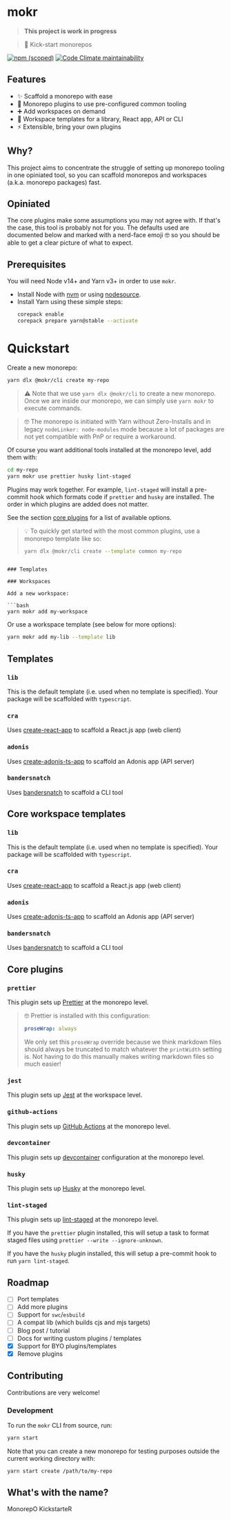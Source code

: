 # mokr

> **This project is work in progress**

> 👢 Kick-start monorepos

[![npm (scoped)](https://img.shields.io/npm/v/@mokr/cli?label=%40mokr%2Fcli&logo=npm&style=flat-square)](https://www.npmjs.com/package/@mokr/cli)
[![Code Climate maintainability](https://img.shields.io/codeclimate/maintainability/hongaar/mokr?logo=code%20climate&style=flat-square)](https://codeclimate.com/github/hongaar/mokr)

## Features

- ✨ Scaffold a monorepo with ease
- 🧰 Monorepo plugins to use pre-configured common tooling
- ➕ Add workspaces on demand
- 🧬 Workspace templates for a library, React app, API or CLI
- ⚡ Extensible, bring your own plugins

## Why?

This project aims to concentrate the struggle of setting up monorepo tooling in
one opiniated tool, so you can scaffold monorepos and workspaces (a.k.a.
monorepo packages) fast.

## Opiniated

The core plugins make some assumptions you may not agree with. If that's the
case, this tool is probably not for you. The defaults used are documented below
and marked with a nerd-face emoji 🤓 so you should be able to get a clear
picture of what to expect.

## Prerequisites

You will need Node v14+ and Yarn v3+ in order to use `mokr`.

- Install Node with [nvm](https://github.com/nvm-sh/nvm#install--update-script)
  or using [nodesource](https://github.com/nodesource/distributions#debinstall).
- Install Yarn using these simple steps:
  ```bash
  corepack enable
  corepack prepare yarn@stable --activate
  ```

# Quickstart

Create a new monorepo:

```bash
yarn dlx @mokr/cli create my-repo
```

> ⚠️ Note that we use `yarn dlx @mokr/cli` to create a new monorepo. Once we are
> inside our monorepo, we can simply use `yarn mokr` to execute commands.

> 🤓 The monorepo is initiated with Yarn without Zero-Installs and in legacy
> `nodeLinker: node-modules` mode because a lot of packages are not yet
> compatible with PnP or require a workaround.

Of course you want additional tools installed at the monorepo level, add them
with:

```bash
cd my-repo
yarn mokr use prettier husky lint-staged
```

Plugins may work together. For example, `lint-staged` will install a pre-commit
hook which formats code if `prettier` and `husky` are installed. The order in
which plugins are added does not matter.

See the section [core plugins](#core-plugins) for a list of available options.

> 💡 To quickly get started with the most common plugins, use a monorepo
> template like so:
>
> ```bash
> yarn dlx @mokr/cli create --template common my-repo
> ```

````

### Templates

### Workspaces

Add a new workspace:

```bash
yarn mokr add my-workspace
````

Or use a workspace template (see below for more options):

```bash
yarn mokr add my-lib --template lib
```

## Templates

### `lib`

This is the default template (i.e. used when no template is specified). Your
package will be scaffolded with `typescript`.

### `cra`

Uses [create-react-app](https://create-react-app.dev/) to scaffold a React.js
app (web client)

### `adonis`

Uses
[create-adonis-ts-app](https://github.com/AdonisCommunity/create-adonis-ts-app)
to scaffold an Adonis app (API server)

### `bandersnatch`

Uses [bandersnatch](https://github.com/hongaar/bandersnatch) to scaffold a CLI
tool

## Core workspace templates

### `lib`

This is the default template (i.e. used when no template is specified). Your
package will be scaffolded with `typescript`.

### `cra`

Uses [create-react-app](https://create-react-app.dev/) to scaffold a React.js
app (web client)

### `adonis`

Uses
[create-adonis-ts-app](https://github.com/AdonisCommunity/create-adonis-ts-app)
to scaffold an Adonis app (API server)

### `bandersnatch`

Uses [bandersnatch](https://github.com/hongaar/bandersnatch) to scaffold a CLI
tool

## Core plugins

### `prettier`

This plugin sets up [Prettier](https://prettier.io) at the monorepo level.

> 🤓 Prettier is installed with this configuration:
>
> ```yaml
> proseWrap: always
> ```
>
> We only set this `proseWrap` override because we think markdown files should
> always be truncated to match whatever the `printWidth` setting is. Not having
> to do this manually makes writing markdown files so much easier!

### `jest`

This plugin sets up [Jest](https://jestjs.io) at the workspace level.

### `github-actions`

This plugin sets up [GitHub Actions](https://github.com/features/actions) at the
monorepo level.

### `devcontainer`

This plugin sets up [devcontainer](https://containers.dev) configuration at the
monorepo level.

### `husky`

This plugin sets up [Husky](https://typicode.github.io/husky/#/) at the monorepo
level.

### `lint-staged`

This plugin sets up [lint-staged](https://github.com/okonet/lint-staged) at the
monorepo level.

If you have the `prettier` plugin installed, this will setup a task to format
staged files using `prettier --write --ignore-unknown`.

If you have the `husky` plugin installed, this will setup a pre-commit hook to
run `yarn lint-staged`.

## Roadmap

- [ ] Port templates
- [ ] Add more plugins
- [ ] Support for `swc`/`esbuild`
- [ ] A compat lib (which builds cjs and mjs targets)
- [ ] Blog post / tutorial
- [ ] Docs for writing custom plugins / templates
- [x] Support for BYO plugins/templates
- [x] Remove plugins

## Contributing

Contributions are very welcome!

### Development

To run the `mokr` CLI from source, run:

```bash
yarn start
```

Note that you can create a new monorepo for testing purposes outside the current
working directory with:

```bash
yarn start create /path/to/my-repo
```

## What's with the name?

MonorepO KickstarteR

